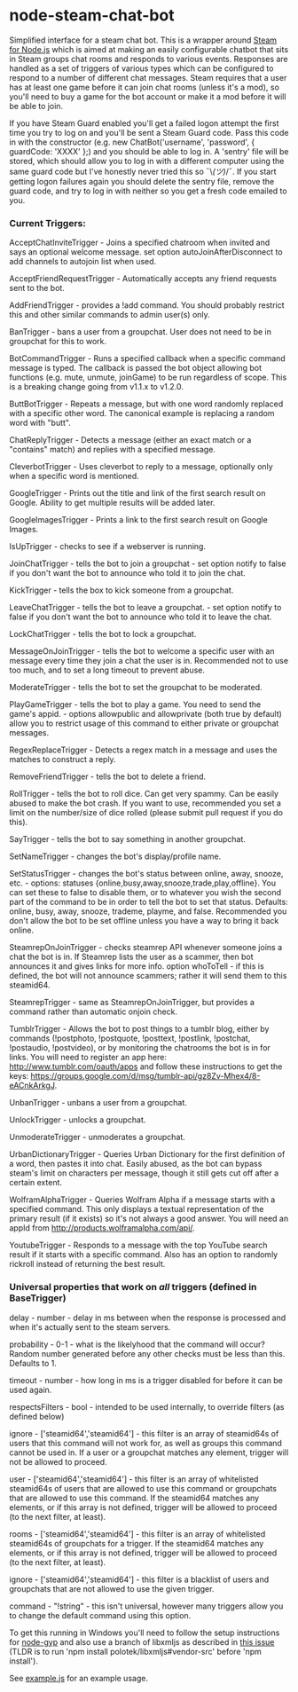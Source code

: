 node-steam-chat-bot
===================

Simplified interface for a steam chat bot. This is a wrapper around [Steam for Node.js](https://github.com/seishun/node-steam) which is aimed at making an easily configurable chatbot that sits in Steam groups chat rooms and responds to various events. Responses are handled as a set of triggers of various types which can be configured to respond to a number of different chat messages. Steam requires that a user has at least one game before it can join chat rooms (unless it's a mod), so you'll need to buy a game for the bot account or make it a mod before it will be able to join.

If you have Steam Guard enabled you'll get a failed logon attempt the first time you try to log on and you'll be sent a Steam Guard code. Pass this code in with the constructor (e.g. new ChatBot('username', 'password', { guardCode: 'XXXX' };) and you should be able to log in. A 'sentry' file will be stored, which should allow you to log in with a different computer using the same guard code but I've honestly never tried this so ¯\\_(ツ)_/¯. If you start getting logon failures again you should delete the sentry file, remove the guard code, and try to log in with neither so you get a fresh code emailed to you.

### Current Triggers:


AcceptChatInviteTrigger - Joins a specified chatroom when invited and says an optional welcome message. set option autoJoinAfterDisconnect to add channels to autojoin list when used.

AcceptFriendRequestTrigger - Automatically accepts any friend requests sent to the bot.

AddFriendTrigger - provides a !add command. You should probably restrict this and other similar commands to admin user(s) only.

BanTrigger - bans a user from a groupchat. User does not need to be in groupchat for this to work.

BotCommandTrigger - Runs a specified callback when a specific command message is typed. The callback is passed the bot object allowing bot functions (e.g. mute, unmute, joinGame) to be run regardless of scope. This is a breaking change going from v1.1.x to v1.2.0.

ButtBotTrigger - Repeats a message, but with one word randomly replaced with a specific other word. The canonical example is replacing a random word with "butt".

ChatReplyTrigger - Detects a message (either an exact match or a "contains" match) and replies with a specified message.

CleverbotTrigger - Uses cleverbot to reply to a message, optionally only when a specific word is mentioned.

GoogleTrigger - Prints out the title and link of the first search result on Google. Ability to get multiple results will be added later.

GoogleImagesTrigger - Prints a link to the first search result on Google Images.

IsUpTrigger - checks to see if a webserver is running.

JoinChatTrigger - tells the bot to join a groupchat - set option notify to false if you don't want the bot to announce who told it to join the chat.

KickTrigger - tells the box to kick someone from a groupchat.

LeaveChatTrigger - tells the bot to leave a groupchat. - set option notify to false if you don't want the bot to announce who told it to leave the chat.

LockChatTrigger - tells the bot to lock a groupchat.

MessageOnJoinTrigger - tells the bot to welcome a specific user with an message every time they join a chat the user is in. Recommended not to use too much, and to set a long timeout to prevent abuse.

ModerateTrigger - tells the bot to set the groupchat to be moderated.

PlayGameTrigger - tells the bot to play a game. You need to send the game's appid. - options allowpublic and allowprivate (both true by default) allow you to restrict usage of this command to either private or groupchat messages.

RegexReplaceTrigger - Detects a regex match in a message and uses the matches to construct a reply.

RemoveFriendTrigger - tells the bot to delete a friend.

RollTrigger - tells the bot to roll dice. Can get very spammy. Can be easily abused to make the bot crash. If you want to use, recommended you set a limit on the number/size of dice rolled (please submit pull request if you do this).

SayTrigger - tells the bot to say something in another groupchat.

SetNameTrigger - changes the bot's display/profile name.

SetStatusTrigger - changes the bot's status between online, away, snooze, etc. - options: statuses {online,busy,away,snooze,trade,play,offline}. You can set these to false to disable them, or to whatever you wish the second part of the command to be in order to tell the bot to set that status. Defaults: online, busy, away, snooze, trademe, playme, and false. Recommended you don't allow the bot to be set offline unless you have a way to bring it back online.

SteamrepOnJoinTrigger - checks steamrep API whenever someone joins a chat the bot is in. If Steamrep lists the user as a scammer, then bot announces it and gives links for more info. option whoToTell - if this is defined, the bot will not announce scammers; rather it will send them to this steamid64.

SteamrepTrigger - same as SteamrepOnJoinTrigger, but provides a command rather than automatic onjoin check.

TumblrTrigger - Allows the bot to post things to a tumblr blog, either by commands (!postphoto, !postquote, !posttext, !postlink, !postchat, !postaudio, !postvideo), or by monitoring the chatrooms the bot is in for links. You will need to register an app here: http://www.tumblr.com/oauth/apps and follow these instructions to get the keys: https://groups.google.com/d/msg/tumblr-api/gz8Zv-Mhex4/8-eACnkArkgJ.

UnbanTrigger - unbans a user from a groupchat.

UnlockTrigger - unlocks a groupchat.

UnmoderateTrigger - unmoderates a groupchat.

UrbanDictionaryTrigger - Queries Urban Dictionary for the first definition of a word, then pastes it into chat. Easily abused, as the bot can bypass steam's limit on characters per message, though it still gets cut off after a certain extent.

WolframAlphaTrigger - Queries Wolfram Alpha if a message starts with a specified command. This only displays a textual representation of the primary result (if it exists) so it's not always a good answer. You will need an appId from http://products.wolframalpha.com/api/.

YoutubeTrigger - Responds to a message with the top YouTube search result if it starts with a specific command. Also has an option to randomly rickroll instead of returning the best result.

### Universal properties that work on *all* triggers (defined in BaseTrigger)

delay - number - delay in ms between when the response is processed and when it's actually sent to the steam servers.

probability - 0-1 - what is the likelyhood that the command will occur? Random number generated before any other checks must be less than this. Defaults to 1.

timeout - number - how long in ms is a trigger disabled for before it can be used again.

respectsFilters - bool - intended to be used internally, to override filters (as defined below)

ignore - ['steamid64','steamid64'] - this filter is an array of steamid64s of users that this command will not work for, as well as groups this command cannot be used in. If a user or a groupchat matches any element, trigger will not be allowed to proceed.

user - ['steamid64','steamid64'] - this filter is an array of whitelisted steamid64s of users that are allowed to use this command or groupchats that are allowed to use this command. If the steamid64 matches any elements, or if this array is not defined, trigger will be allowed to proceed (to the next filter, at least).

rooms - ['steamid64','steamid64'] - this filter is an array of whitelisted steamid64s of groupchats for a trigger. If the steamid64 matches any elements, or if this array is not defined, trigger will be allowed to proceed (to the next filter, at least).

ignore - ['steamid64','steamid64'] - this filter is a blacklist of users and groupchats that are not allowed to use the given trigger.

command - "!string" - this isn't universal, however many triggers allow you to change the default command using this option.

To get this running in Windows you'll need to follow the setup instructions for [node-gyp](https://github.com/TooTallNate/node-gyp#installation) and also use a branch of libxmljs as described in [this issue](https://github.com/polotek/libxmljs/issues/176) (TLDR is to run 'npm install polotek/libxmljs#vendor-src' before 'npm install').

See [example.js](https://github.com/efreak/node-steam-chat-bot/blob/master/example.js) for an example usage.
